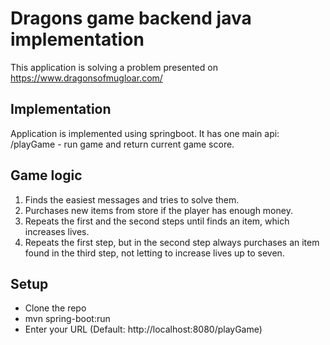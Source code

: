 Dragons game backend java implementation
=============================

This application is solving a problem presented on https://www.dragonsofmugloar.com/

## Implementation ##
Application is implemented using springboot. It has one main api:
/playGame - run game and return current game score.

## Game logic ##
1) Finds the easiest messages and tries to solve them.
2) Purchases new items from store if the player has enough money.
3) Repeats the first and the second steps until finds an item, which increases lives. 
4) Repeats the first step, but in the second step always purchases an item found in the third step, not letting to increase lives up to seven.


## Setup ##
* Clone the repo
* mvn spring-boot:run
* Enter your URL (Default: http://localhost:8080/playGame)


